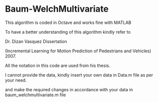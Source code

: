 # Baum-WelchMultivariate

This algorithm is coded in Octave and works fine with MATLAB

To have a better understanding of this algorithm kindly refer to 

Dr. Dizan Vasquez Dissertation

(Incremental Learning for Motion Prediction of Pedestrians and Vehicles) 2007.

All the notation in this code are used from his thesis.

I cannot provide the data, kindly insert your own data in Data.m file as per your need.

and make the required changes in accordance with your data in baum_welchmultivariate.m file


